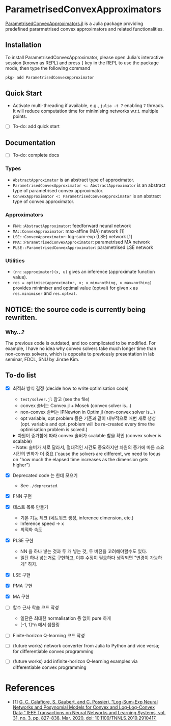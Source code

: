 # ParametrisedConvexApproximators

[ParametrisedConvexApproximators.jl](https://github.com/JinraeKim/ParametrisedConvexApproximators.jl) is a Julia package providing predefined pararmetrised convex approximators and related functionalities.

## Installation
To install ParametrisedConvexApproximator,
please open Julia's interactive session (known as REPL) and press `]` key
in the REPL to use the package mode, then type the following command

```julia
pkg> add ParametrisedConvexApproximator
```

## Quick Start
- Activate multi-threading if available, e.g., `julia -t 7` enabling `7` threads.
It will reduce computation time for minimising networks w.r.t. multiple points.
- [ ] To-do: add quick start

## Documentation
- [ ] To-do: complete docs
### Types
- `AbstractApproximator` is an abstract type of approximator.
- `ParametrisedConvexApproximator <: AbstractApproximator` is an abstract type of parametrised convex approximator.
- `ConvexApproximator <: ParametrisedConvexApproximator` is an abstract type of convex approximator.

### Approximators
- `FNN::AbstractApproximator`: feedforward neural network
- `MA::ConvexApproximator`: max-affine (MA) network [1]
- `LSE::ConvexApproximator`: log-sum-exp (LSE) network [1]
- `PMA::ParametrisedConvexApproximator`: parametrised MA network
- `PLSE::ParametrisedConvexApproximator`: parametrised LSE network

### Utilities
- `(nn::approximator)(x, u)` gives an inference (approximate function value).
- `res = optimise(approximator, x; u_min=nothing, u_max=nothing)` provides
minimiser and optimal value (optval) for given `x` as `res.minimiser` and `res.optval`.


## NOTICE: the source code is currently being rewritten.
### Why...?
The previous code is outdated, and too complicated to be modified.
For example, I have no idea why convex solvers take much longer time than non-convex solvers,
which is opposite to previously presentation in lab seminar, FDCL, SNU by Jinrae Kim.

## To-do list
- [x] 최적화 방식 결정 (decide how to write optimisation code)
    - `test/solver.jl` 참고 (see the file)
    - convex 솔버는 Convex.jl + Mosek (convex solver is...)
    - non-convex 솔버는 IPNewton in Optim.jl (non-convex solver is...)
    - opt variable, opt problem 등은 기존과 같이 내부적으로 매번 새로 생성 (opt. variable and opt. problem will be re-created every time the optimisation problem is solved.)
    <details>
    <summary>차원이 증가함에 따라 convex 솔버가 scalable 함을 확인 (convex solver is scalable)</summary>

    ```julia
    (n, m) = (N, N) = (1, 1)
    convex solver
      690.750 μs (4145 allocations: 253.30 KiB)
    non-convex solver (ipnewton)
      200.917 μs (3817 allocations: 245.88 KiB)
    (n, m) = (N, N) = (10, 10)
    convex solver
      1.202 ms (8788 allocations: 588.77 KiB)
    non-convex solver (ipnewton)
      956.000 μs (14722 allocations: 2.12 MiB)
    (n, m) = (N, N) = (100, 100)
    convex solver
      5.885 ms (54237 allocations: 3.92 MiB)
    non-convex solver (ipnewton)
      198.712 ms (983575 allocations: 856.71 MiB)
    ```

    </details>
    - Note: 솔버가 서로 달라서, 절대적인 시간도 중요하지만 차원의 증가에 따른 소요 시간의 변화가 더 중요
    ('cause the solvers are different, we need to focus on "how much the elapsed time increases as the dimension gets higher")
- [x] Deprecated code 는 한데 모으기
    - See `./deprecated`.
- [x] FNN 구현
- [x] 테스트 목록 만들기
    - 기본 기능 체크 (네트워크 생성, inference dimension, etc.)
    - Inference speed -> x
    - 최적화 속도
- [x] PLSE 구현
    - NN 을 하나 넣는 것과 두 개 넣는 것, 두 버전을 고려해야할수도 있다.
    - 일단 하나 넣는거로 구현하고, 이후 수정이 필요하다 생각되면 "변경이 가능하게" 하자.
- [x] LSE 구현
- [x] PMA 구현
- [x] MA 구현
- [ ] 함수 근사 학습 코드 작성
    - 일단은 최대한 normalisation 등 없이 pure 하게
    - [-1, 1]^n 에서 샘플링
- [ ] Finite-horizon Q-learning 코드 작성
- [ ] (future works) network converter from Julia to Python and vice versa;
for differentiable convex programming
- [ ] (future works) add infinite-horizon Q-learning examples via differentiable convex programming


# References
- [1] [G. C. Calafiore, S. Gaubert, and C. Possieri, “Log-Sum-Exp Neural Networks and Posynomial Models for Convex and Log-Log-Convex Data,” IEEE Transactions on Neural Networks and Learning Systems, vol. 31, no. 3, pp. 827–838, Mar. 2020, doi: 10.1109/TNNLS.2019.2910417.](https://ieeexplore.ieee.org/abstract/document/8715799?casa_token=ptHxee1NJ30AAAAA:etAIY0UkR0yg6YK7mgtEzCzHavM0d6Cos1VNzpn0cw5hbiEnFnAxNDm1rflWjDAOa-iO6xU5Lg)

